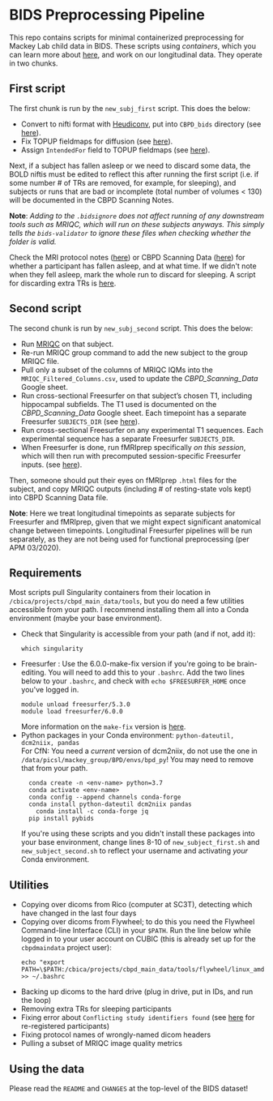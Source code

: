 # BIDS Preprocessing Pipeline

This repo contains scripts for minimal containerized preprocessing for Mackey Lab child data in BIDS. These scripts using *containers*, which you can learn more about [here](https://github.com/mackeylab/home/wiki/Singularity-containers), and work on our longitudinal data. They operate in two chunks.

## First script
The first chunk is run by the `new_subj_first` script. This does the below:

- Convert to nifti format with [Heudiconv](https://heudiconv.readthedocs.io/en/latest/), put into `CBPD_bids` directory (see [here](https://github.com/mackeylab/bids_ppc_scripts/blob/master/heudiconv)).
- Fix TOPUP fieldmaps for diffusion (see [here](https://github.com/mackeylab/bids_ppc_scripts/blob/master/fix_topup_sequences)).
- Assign `IntendedFor` field to TOPUP fieldmaps (see [here](https://github.com/mackeylab/bids_ppc_scripts/blob/master/assign_fieldmaps)).

Next, if a subject has fallen asleep or we need to discard some data, the BOLD niftis must be edited to reflect this after running the first script (i.e. if some number # of TRs are removed, for example, for sleeping), and subjects or runs that are bad or incomplete (total number of volumes < 130) will be documented in the CBPD Scanning Notes.

**Note**: *Adding to the `.bidsignore` does not affect running of any downstream tools such as MRIQC, which will run on these subjects anyways. This simply tells the `bids-validator` to ignore these files when checking whether the folder is valid.*

Check the MRI protocol notes ([here](https://docs.google.com/spreadsheets/d/15D3aYw1m127c-BHkAAxGTNqqpewZirn1OTzHZomUpUU/edit#gid=0)) or CBPD Scanning Data ([here](https://docs.google.com/spreadsheets/d/1tEMxyA7doTrpNZVW6m5qZJJG_muINBZU7ryn1AGwQtI/edit#gid=0)) for whether a participant has fallen asleep, and at what time. If we didn't note when they fell asleep, mark the whole run to discard for sleeping. A script for discarding extra TRs is [here](https://github.com/mackeylab/bids_ppc_scripts/blob/master/fix_topup_sequences/README.md).

## Second script
The second chunk is run by `new_subj_second` script. This does the below:
- Run [MRIQC](https://mriqc.readthedocs.io/en/stable/) on that subject.
- Re-run MRIQC group command to add the new subject to the group MRIQC file.
- Pull only a subset of the columns of MRIQC IQMs into the `MRIQC_Filtered_Columns.csv`, used to update the _CBPD_Scanning_Data_ Google sheet.
- Run cross-sectional Freesurfer on that subject’s chosen T1, including hippocampal subfields. The T1 used is documented on the _CBPD_Scanning_Data_ Google sheet. Each timepoint has a separate Freesurfer `SUBJECTS_DIR` (see [here](https://github.com/mackeylab/bids_ppc_scripts/tree/master/freesurfer)).
- Run cross-sectional Freesurfer on any experimental T1 sequences. Each experimental sequence has a separate Freesurfer `SUBJECTS_DIR`.
- When Freesurfer is done, run fMRIprep specifically *on this session*, which will then run with precomputed session-specific Freesurfer inputs. (see [here](https://github.com/mackeylab/bids_ppc_scripts/tree/master/fmriprep)).

Then, someone should put their eyes on fMRIprep `.html` files for the subject, and copy MRIQC outputs (including # of resting-state vols kept) into CBPD Scanning Data file.

**Note**: Here we treat longitudinal timepoints as separate subjects for Freesurfer and fMRIprep, given that we might expect significant anatomical change between timepoints. Longitudinal Freesurfer pipelines will be run separately, as they are not being used for functional preprocessing (per APM 03/2020).

## Requirements

Most scripts pull Singularity containers from their location in `/cbica/projects/cbpd_main_data/tools`, but you do need a few utilities accessible from your path. I recommend installing them all into a Conda environment (maybe your base environment).

- Check that Singularity is accessible from your path (and if not, add it):
	```
	which singularity
	```
- Freesurfer :
	Use the 6.0.0-make-fix version if you're going to be brain-editing. You will need to add this to your `.bashrc`. Add the two lines below to your `.bashrc`, and check with `echo $FREESURFER_HOME` once you've logged in.
	```
	module unload freesurfer/5.3.0
	module load freesurfer/6.0.0
	```
	More information on the `make-fix` version is [here](https://www.mail-archive.com/freesurfer@nmr.mgh.harvard.edu/msg55648.html).
- Python packages in your Conda environment: `python-dateutil, dcm2niix, pandas`  
	For CfN: You need a *current* version of dcm2niix, do not use the one in `/data/picsl/mackey_group/BPD/envs/bpd_py`! You may need to remove that from your path.
	```
	  conda create -n <env-name> python=3.7
	  conda activate <env-name>
	  conda config --append channels conda-forge
	  conda install python-dateutil dcm2niix pandas
		conda install -c conda-forge jq
	  pip install pybids
	```
	If you're using these scripts and you didn't install these packages into your base environment, change lines 8-10 of `new_subject_first.sh` and `new_subject_second.sh` to reflect your username and activating _your_ Conda environment.

## Utilities
- Copying over dicoms from Rico (computer at SC3T), detecting which have changed in the last four days
- Copying over dicoms from Flywheel; to do this you need the Flywheel Command-line Interface (CLI) in your `$PATH`. Run the line below while logged in to your user account on CUBIC (this is already set up for the `cbpdmaindata` project user):
	```
	echo "export PATH=\$PATH:/cbica/projects/cbpd_main_data/tools/flywheel/linux_amd64" >> ~/.bashrc
	```
- Backing up dicoms to the hard drive (plug in drive, put in IDs, and run the loop)
- Removing extra TRs for sleeping participants
- Fixing error about `Conflicting study identifiers found` (see [here](https://github.com/mackeylab/bids_ppc_scripts/tree/master/utilities) for re-registered participants)
- Fixing protocol names of wrongly-named dicom headers
- Pulling a subset of MRIQC image quality metrics

## Using the data
Please read the `README` and `CHANGES` at the top-level of the BIDS dataset!
